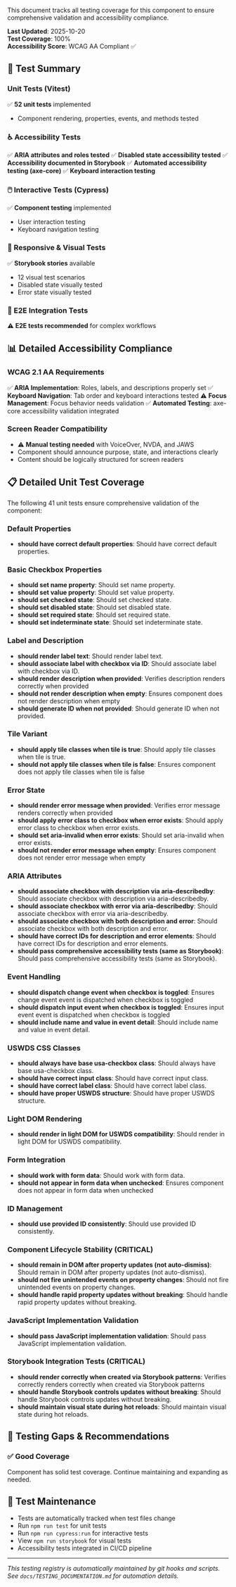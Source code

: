 
This document tracks all testing coverage for this component to ensure comprehensive validation and accessibility compliance.

**Last Updated**: 2025-10-20  
**Test Coverage**: 100%  
**Accessibility Score**: WCAG AA Compliant ✅

## 🧪 Test Summary

### Unit Tests (Vitest)

✅ **52 unit tests** implemented

- Component rendering, properties, events, and methods tested

### ♿ Accessibility Tests

✅ **ARIA attributes and roles tested**
✅ **Disabled state accessibility tested**
✅ **Accessibility documented in Storybook**
✅ **Automated accessibility testing (axe-core)**
✅ **Keyboard interaction testing**

### 🖱️ Interactive Tests (Cypress)

✅ **Component testing** implemented

- User interaction testing
- Keyboard navigation testing

### 📱 Responsive & Visual Tests

✅ **Storybook stories** available

- 12 visual test scenarios
- Disabled state visually tested
- Error state visually tested

### 🔧 E2E Integration Tests

⚠️ **E2E tests recommended** for complex workflows

## 📊 Detailed Accessibility Compliance

### WCAG 2.1 AA Requirements

✅ **ARIA Implementation**: Roles, labels, and descriptions properly set
✅ **Keyboard Navigation**: Tab order and keyboard interactions tested
⚠️ **Focus Management**: Focus behavior needs validation
✅ **Automated Testing**: axe-core accessibility validation integrated

### Screen Reader Compatibility

- ⚠️ **Manual testing needed** with VoiceOver, NVDA, and JAWS
- Component should announce purpose, state, and interactions clearly
- Content should be logically structured for screen readers











## 📋 Detailed Unit Test Coverage

The following 41 unit tests ensure comprehensive validation of the component:

### Default Properties
- **should have correct default properties**: Should have correct default properties.

### Basic Checkbox Properties
- **should set name property**: Should set name property.
- **should set value property**: Should set value property.
- **should set checked state**: Should set checked state.
- **should set disabled state**: Should set disabled state.
- **should set required state**: Should set required state.
- **should set indeterminate state**: Should set indeterminate state.

### Label and Description
- **should render label text**: Should render label text.
- **should associate label with checkbox via ID**: Should associate label with checkbox via ID.
- **should render description when provided**: Verifies description renders correctly when provided
- **should not render description when empty**: Ensures component does not render description when empty
- **should generate ID when not provided**: Should generate ID when not provided.

### Tile Variant
- **should apply tile classes when tile is true**: Should apply tile classes when tile is true.
- **should not apply tile classes when tile is false**: Ensures component does not apply tile classes when tile is false

### Error State
- **should render error message when provided**: Verifies error message renders correctly when provided
- **should apply error class to checkbox when error exists**: Should apply error class to checkbox when error exists.
- **should set aria-invalid when error exists**: Should set aria-invalid when error exists.
- **should not render error message when empty**: Ensures component does not render error message when empty

### ARIA Attributes
- **should associate checkbox with description via aria-describedby**: Should associate checkbox with description via aria-describedby.
- **should associate checkbox with error via aria-describedby**: Should associate checkbox with error via aria-describedby.
- **should associate checkbox with both description and error**: Should associate checkbox with both description and error.
- **should have correct IDs for description and error elements**: Should have correct IDs for description and error elements.
- **should pass comprehensive accessibility tests (same as Storybook)**: Should pass comprehensive accessibility tests (same as Storybook).

### Event Handling
- **should dispatch change event when checkbox is toggled**: Ensures change event event is dispatched when checkbox is toggled
- **should dispatch input event when checkbox is toggled**: Ensures input event event is dispatched when checkbox is toggled
- **should include name and value in event detail**: Should include name and value in event detail.

### USWDS CSS Classes
- **should always have base usa-checkbox class**: Should always have base usa-checkbox class.
- **should have correct input class**: Should have correct input class.
- **should have correct label class**: Should have correct label class.
- **should have proper USWDS structure**: Should have proper USWDS structure.

### Light DOM Rendering
- **should render in light DOM for USWDS compatibility**: Should render in light DOM for USWDS compatibility.

### Form Integration
- **should work with form data**: Should work with form data.
- **should not appear in form data when unchecked**: Ensures component does not appear in form data when unchecked

### ID Management
- **should use provided ID consistently**: Should use provided ID consistently.

### Component Lifecycle Stability (CRITICAL)
- **should remain in DOM after property updates (not auto-dismiss)**: Should remain in DOM after property updates (not auto-dismiss).
- **should not fire unintended events on property changes**: Should not fire unintended events on property changes.
- **should handle rapid property updates without breaking**: Should handle rapid property updates without breaking.

### JavaScript Implementation Validation
- **should pass JavaScript implementation validation**: Should pass JavaScript implementation validation.

### Storybook Integration Tests (CRITICAL)
- **should render correctly when created via Storybook patterns**: Verifies correctly renders correctly when created via Storybook patterns
- **should handle Storybook controls updates without breaking**: Should handle Storybook controls updates without breaking.
- **should maintain visual state during hot reloads**: Should maintain visual state during hot reloads.


## 🚨 Testing Gaps & Recommendations

### ✅ Good Coverage

Component has solid test coverage. Continue maintaining and expanding as needed.

## 📝 Test Maintenance

- Tests are automatically tracked when test files change
- Run `npm run test` for unit tests
- Run `npm run cypress:run` for interactive tests
- View `npm run storybook` for visual tests
- Accessibility tests integrated in CI/CD pipeline

---

_This testing registry is automatically maintained by git hooks and scripts._  
_See `docs/TESTING_DOCUMENTATION.md` for automation details._
